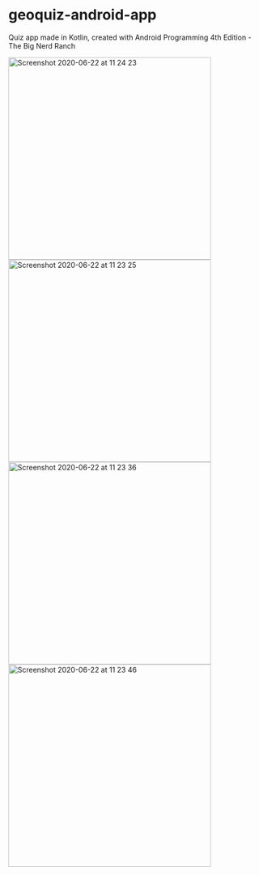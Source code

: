 # geoquiz-android-app

Quiz app made in Kotlin, created with Android Programming 4th Edition - The Big Nerd Ranch

<img width="400" alt="Screenshot 2020-06-22 at 11 24 23" src="https://user-images.githubusercontent.com/58289892/85277625-9a3eb780-b47b-11ea-9c7b-e214260495b8.png">
<img width="400" alt="Screenshot 2020-06-22 at 11 23 25" src="https://user-images.githubusercontent.com/58289892/85277633-9ca11180-b47b-11ea-9267-f2b93bce700c.png">
<img width="400" alt="Screenshot 2020-06-22 at 11 23 36" src="https://user-images.githubusercontent.com/58289892/85277630-9c087b00-b47b-11ea-82ae-e7b344e47c0e.png">
<img width="400" alt="Screenshot 2020-06-22 at 11 23 46" src="https://user-images.githubusercontent.com/58289892/85277628-9b6fe480-b47b-11ea-8bef-a6b55b6f694d.png">








